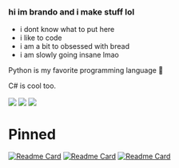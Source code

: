 ### hi im brando and i make stuff lol

- i dont know what to put here 
- i like to code
- i am a bit to obsessed with bread
- i am slowly going insane lmao

Python is my favorite programming language :snake:

C# is cool too.



  <img align="center" src="https://github-readme-stats.vercel.app/api?username=BreadcrumbIsTaken&count_private=true&show_icons=true&include_all_commits=true&custom_title=Breadcrumb%27s%20Super%20Kewl%20Github%20Stats%21%20%3AD&theme=radical" />
  <img align="center" src="https://github-readme-stats.vercel.app/api/top-langs/?username=BreadcrumbIsTaken&layout=compact&langs_count=8&custom_title=Breadcrumb%27s%20Most%20Used%20Langs%21&theme=radical" />
  <img align="center" src="https://github-readme-stats.vercel.app/api/wakatime?username=Breadcrumb&layout=compact&theme=radical&custom_title=Breadcrumb%27s%20Wakatime%20Stats%20%3A0" />
  
 # Pinned

[![Readme Card](https://github-readme-stats.vercel.app/api/pin/?username=BreadcrumbIsTaken&repo=wobbly-icon-theme&theme=react)](https://github.com/BreadcrumbIsTaken/wobbly-icon-theme)
[![Readme Card](https://github-readme-stats.vercel.app/api/pin/?username=BreadcrumbIsTaken&repo=MCSkinerBoi&theme=react)](https://github.com/BreadcrumbIsTaken/MCSkinerBoi)
[![Readme Card](https://github-readme-stats.vercel.app/api/pin/?username=BreadcrumbIsTaken&repo=SpamThingPython&theme=react)](https://github.com/BreadcrumbIsTaken/SpamThingPython)
